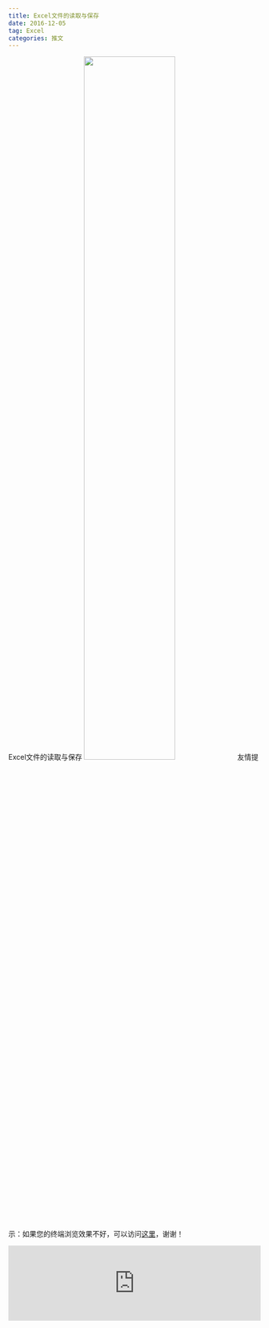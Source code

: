 ```yaml
---
title: Excel文件的读取与保存
date: 2016-12-05
tag: Excel
categories: 推文
---
```

Excel文件的读取与保存
<img src="http://mmbiz.qpic.cn/mmbiz_jpg/ACviaWTBFxhZndv7SibW2Vk22LM0NfhXz8fDYTYsyLTISibSsfgeZWeuOxR7dDGNrHOfjrTquGKQSC2qzs0melbcg/0?wx_fmt.jpeg" style="width: 60%; height: auto;"/><!--more-->
友情提示：如果您的终端浏览效果不好，可以访问[这里](https://stata-club.github.io/stata_article/2016-12-05.html)，谢谢！
<iframe src="https://stata-club.github.io/stata_article/2016-12-05.html" id="iframepage" frameborder="0" scrolling="no" marginheight="0" marginwidth="0" width="100%" onLoad="iFrameHeight()"></iframe>
<script type="text/javascript" language="javascript">
function iFrameHeight() {
var ifm= document.getElementById("iframepage");
var subWeb = document.frames ? document.frames["iframepage"].document : ifm.contentDocument;   
if(ifm != null && subWeb != null) {
 ifm.height = subWeb.body.scrollHeight;
} 
} 
</script> 